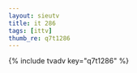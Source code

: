 ```yaml
--- 
layout: sieutv
title: it 286
tags: [ittv]
thumb_re: q7t1286
---
```

{% include tvadv key="q7t1286" %} 
